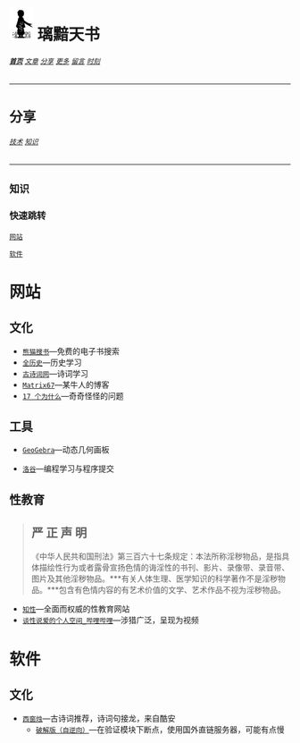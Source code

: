 # [<img src="图标.png" alt="Logo" style="zoom:7%;" />](index.html) 璃黯天书

###### **[`首页`](index.html)**		[`文章`](文章.html)		[`分享`](分享.html)		[`更多`](更多.html)		[`留言`](留言.html)		[`时刻`](时刻.html)

---

# `分享`

###### [`技术`](分享_技术.html)		[`知识`](分享_知识.html)

----

## `知识`

### 快速跳转

[`网站`](#网站)

[`软件`](#软件)

# 网站

## 文化

+ [`熊猫搜书`](https://xmsoushu.com/#/)—免费的电子书搜索
+ [`全历史`](https://www.allhistory.com/)—历史学习
+ [`古诗词网`](https://www.gushici.net/)—诗词学习
+ [`Matrix67`](http://www.matrix67.com/)—某牛人的博客
+ [`17 个为什么`](http://yyyyyyyyyyyyyyyyy.com/)—奇奇怪怪的问题

## 工具

+ [`GeoGebra`](https://www.geogebra.org/calculator)—动态几何画板

+ [`洛谷`](https://www.luogu.com.cn/)—编程学习与程序提交

## 性教育

> ## **严 正 声 明**
>
> 《中华人民共和国刑法》第三百六十七条规定：本法所称淫秽物品，是指具体描绘性行为或者露骨宣扬色情的诲淫性的书刊、影片、录像带、录音带、图片及其他淫秽物品。***有关人体生理、医学知识的科学著作不是淫秽物品。***包含有色情内容的有艺术价值的文学、艺术作品不视为淫秽物品。

+ [`知性`](https://knowsex.net/)—全面而权威的性教育网站
+ [`谈性说爱的个人空间_哔哩哔哩`](https://space.bilibili.com/30585013)—涉猎广泛，呈现为视频

# 软件

## 文化

+ [`西窗烛`](https://www.coolapk.com/apk/com.hustzp.com.xichuangzhu?t=comment&p=1)—古诗词推荐，诗词句接龙，来自酷安
  + [`破解版（自逆向）`](https://bafybeifwvzl43drlimsw3o4yg2sekl52drzbyqoimrhpfp3sr4oij2v35q.ipfs.dweb.link/西窗烛破解版.apk)—在验证模块下断点，使用国外直链服务器，可能有点慢

